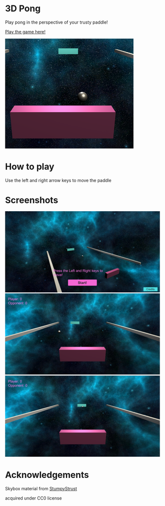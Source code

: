 # 3D Pong

Play pong in the perspective of your trusty paddle!

[Play the game here!](https://koalatte.itch.io/pong-3d)

![cover](Screenshots/cover.png)

# How to play

Use the left and right arrow keys to move the paddle

# Screenshots

![screenshot 1](Screenshots/screenshot1.png)
![screenshot 2](Screenshots/screenshot2.png)
![screenshot 3](Screenshots/screenshot3.png)


# Acknowledgements

Skybox material from [StumpyStrust](https://opengameart.org/content/space-skyboxes-0)

acquired under CC0 license